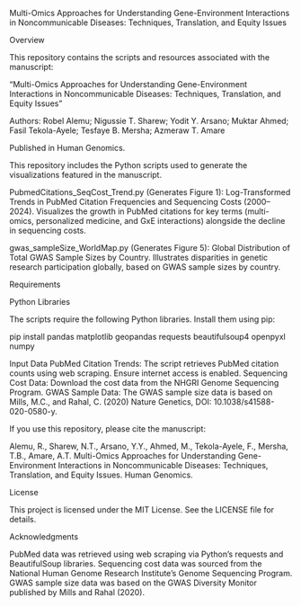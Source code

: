 Multi-Omics Approaches for Understanding Gene-Environment Interactions in Noncommunicable Diseases: Techniques, Translation, and Equity Issues

Overview

This repository contains the scripts and resources associated with the manuscript:

“Multi-Omics Approaches for Understanding Gene-Environment Interactions in Noncommunicable Diseases: Techniques, Translation, and Equity Issues”

Authors:
Robel Alemu; Nigussie T. Sharew; Yodit Y. Arsano;
Muktar Ahmed; Fasil Tekola-Ayele; Tesfaye B. Mersha; Azmeraw T. Amare

Published in Human Genomics.

This repository includes the Python scripts used to generate the visualizations featured in the manuscript.

PubmedCitations_SeqCost_Trend.py (Generates Figure 1): Log-Transformed Trends in PubMed Citation Frequencies and Sequencing Costs (2000–2024). Visualizes the growth in PubMed citations 
for key terms (multi-omics, personalized medicine, and GxE interactions) alongside the decline in sequencing costs.

gwas_sampleSize_WorldMap.py (Generates Figure 5): Global Distribution of Total GWAS Sample Sizes by Country. Illustrates disparities in genetic research participation globally, based on GWAS sample sizes by country.
	
Requirements

Python Libraries

The scripts require the following Python libraries. Install them using pip:

pip install pandas matplotlib geopandas requests beautifulsoup4 openpyxl numpy

Input Data
PubMed Citation Trends:
The script retrieves PubMed citation counts using web scraping. Ensure internet access is enabled.
Sequencing Cost Data:
Download the cost data from the NHGRI Genome Sequencing Program.
GWAS Sample Data:
The GWAS sample size data is based on Mills, M.C., and Rahal, C. (2020) Nature Genetics, DOI: 10.1038/s41588-020-0580-y.
	
If you use this repository, please cite the manuscript:

Alemu, R., Sharew, N.T., Arsano, Y.Y., Ahmed, M., Tekola-Ayele, F., Mersha, T.B., Amare, A.T.
Multi-Omics Approaches for Understanding Gene-Environment Interactions in Noncommunicable Diseases: Techniques, Translation, and Equity Issues.
Human Genomics.

License

This project is licensed under the MIT License. See the LICENSE file for details.

Acknowledgments

PubMed data was retrieved using web scraping via Python’s requests and BeautifulSoup libraries.
Sequencing cost data was sourced from the National Human Genome Research Institute’s Genome Sequencing Program.
GWAS sample size data was based on the GWAS Diversity Monitor published by Mills and Rahal (2020).